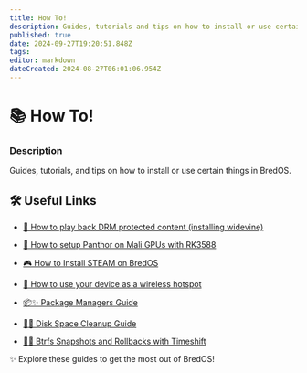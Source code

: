 ```yaml
---
title: How To!
description: Guides, tutorials and tips on how to install or use certain things in BredOS
published: true
date: 2024-09-27T19:20:51.848Z
tags: 
editor: markdown
dateCreated: 2024-08-27T06:01:06.954Z
---
```


# 📚 How To!

### **Description**

Guides, tutorials, and tips on how to install or use certain things in BredOS.

## 🛠️ Useful Links

-   [🎥 How to play back DRM protected content (installing widevine)](/en/how-to/widevine-watch-drm-content)
-   [🐾 How to setup Panthor on Mali GPUs with RK3588](/en/how-to/how-to-setup-panthor)

-   [🎮  How to Install STEAM on BredOS](/en/how-to/how-to-install-steam)

-   [📶 How to use your device as a wireless hotspot](https://wiki.bredos.org/e/en/how-to/how-to-use-your-device-as-ap)

- [📦✨ Package Managers Guide](https://wiki.bredos.org/en/how-to/package-management)

- [🧹💾 Disk Space Cleanup Guide](https://wiki.bredos.org/e/en/how-to/free-space-up)

- [📸🔄 Btrfs Snapshots and Rollbacks with Timeshift
](https://wiki.bredos.org/en/how-to/timeshift-system-snapshots-and-rollbacks-on-btrfs)


✨ Explore these guides to get the most out of BredOS!
